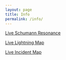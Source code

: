 ```yaml
---
layout: page
title: Info
permalink: /info/
---
```


<a href="http://sosrff.tsu.ru/new/shm.jpg" target="_blank">Live Schumann Resonance</a>

<a href="http://en.blitzortung.org/live_lightning_maps.php" target="_blank">Live Lightning Map</a>

<a href="http://outbreaks.globalincidentmap.com/home.php" target="_blank">Live Incident Map</a>







